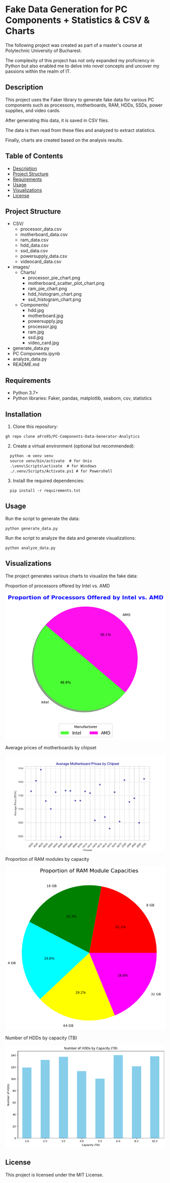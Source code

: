 # Fake Data Generation for PC Components + Statistics & CSV & Charts
The following project was created as part of a master's course at Polytechnic University of Bucharest. 

The complexity of this project has not only expanded my proficiency in Python but also enabled me to delve into novel concepts and uncover my passions within the realm of IT.

## Description
This project uses the Faker library to generate fake data for various PC components such as processors, motherboards, RAM, HDDs, SSDs, power supplies, and video cards. 

After generating this data, it is saved in CSV files. 

The data is then read from these files and analyzed to extract statistics.

Finally, charts are created based on the analysis results.

## Table of Contents
- [Description](#description)
- [Project Structure](#project-structure)
- [Requirements](#requirements)
- [Usage](#usage)
- [Visualizations](#visualizations)
- [License](#license)

## Project Structure
- CSV/
  - processor_data.csv
  - motherboard_data.csv
  - ram_data.csv
  - hdd_data.csv
  - ssd_data.csv
  - powersupply_data.csv
  - videocard_data.csv
- images/
  - Charts/
    - processor_pie_chart.png
    - motherboard_scatter_plot_chart.png
    - ram_pie_chart.png
    - hdd_histogram_chart.png
    - ssd_histogram_chart.png
  - Components/
    - hdd.jpg
    - motherboard.jpg
    - powersupply.jpg
    - processor.jpg
    - ram.jpg
    - ssd.jpg
    - video_card.jpg
- generate_data.py
- PC Components.ipynb
- analyze_data.py
- README.md


## Requirements
<ul>
  <li>Python 3.7+</li>
  <li>Python libraries: Faker, pandas, matplotlib, seaborn, csv, statistics</li>
</ul>

## Installation

1. Clone this repository:
```
gh repo clone aFro95/PC-Components-Data-Generator-Analytics
```

2. Create a virtual environment (optional but recommended):
```
  python -m venv venv
  source venv/bin/activate  # for Unix
  .\venv\Scripts\activate  # for Windows
  ./.venv/Scripts/Activate.ps1 # for Powershell
```
3. Install the required dependencies:
```
  pip install -r requirements.txt
```

## Usage
Run the script to generate the data:
```
python generate_data.py
```

Run the script to analyze the data and generate visualizations:
```
python analyze_data.py
```

## Visualizations
The project generates various charts to visualize the fake data:

Proportion of processors offered by Intel vs. AMD

![Processor Pie Chart](images/Charts/processor_pie_chart.png)

Average prices of motherboards by chipset

![Motherboard_scatter_plot_chart](images/Charts/motherboard_scatter_plot_chartt.png)

Proportion of RAM modules by capacity

![RAM_pie_chart](images/Charts/ram_pie_chart.png)

Number of HDDs by capacity (TB)

![HDD_Histogram_chart](images/Charts/hdd_histogram_chart.png)

## License
This project is licensed under the MIT License.
